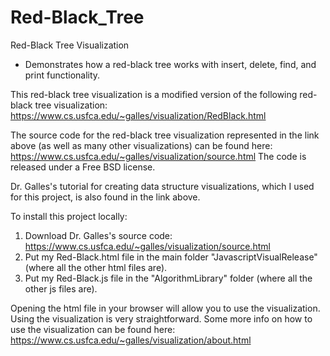 # Red-Black_Tree
Red-Black Tree Visualization
 - Demonstrates how a red-black tree works with insert, delete, find, and print functionality.

This red-black tree visualization is a modified version of the following red-black tree visualization: https://www.cs.usfca.edu/~galles/visualization/RedBlack.html

The source code for the red-black tree visualization represented in the link above (as well as many other visualizations) can be found here: https://www.cs.usfca.edu/~galles/visualization/source.html
The code is released under a Free BSD license.

Dr. Galles's tutorial for creating data structure visualizations, which I used for this project, is also found in the link above.

To install this project locally: 
1) Download Dr. Galles's source code: https://www.cs.usfca.edu/~galles/visualization/source.html
2) Put my Red-Black.html file in the main folder "JavascriptVisualRelease" (where all the other html files are).
3) Put my Red-Black.js file in the "AlgorithmLibrary" folder (where all the other js files are).

Opening the html file in your browser will allow you to use the visualization. Using the visualization is very straightforward. Some more info on how to use the visualization can be found here: https://www.cs.usfca.edu/~galles/visualization/about.html






